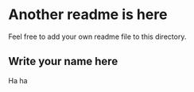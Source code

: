 # Another readme is here

Feel free to add your own readme file to this directory.

## Write your name here

Ha ha 
